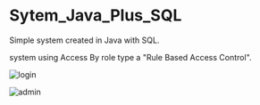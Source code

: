 # Sytem_Java_Plus_SQL

Simple system created in Java with SQL.

system using Access By role type a "Rule Based Access Control".

![login](https://user-images.githubusercontent.com/61268729/82735343-473bde00-9cde-11ea-8028-0698d3ba2732.png)

![admin](https://user-images.githubusercontent.com/61268729/82735315-fa580780-9cdd-11ea-9249-0726cffb0c64.png)


